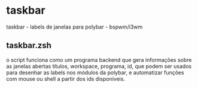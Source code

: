 # taskbar
taskbar - labels de janelas para polybar - bspwm/i3wm

## taskbar.zsh 
o script funciona como um programa backend que gera informações sobre as janelas abertas títulos, workspace, programa, id, que podem ser usados para desenhar as labels nos módulos da polybar, e automatizar funções com mouse ou shell a partir dos ids disponíveis.

